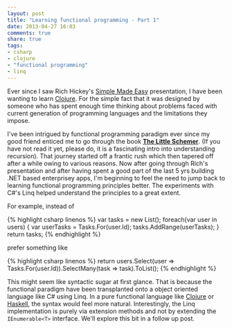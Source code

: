 ```yaml
---
layout: post
title: "Learning functional programming - Part 1"
date: 2013-04-27 16:03
comments: true
share: true
tags:
- csharp
- clojure
- "functional programming"
- linq
---
```

Ever since I saw Rich Hickey's [Simple Made Easy](http://www.infoq.com/presentations/Simple-Made-Easy) presentation, I have been wanting to learn [Clojure](http://clojure.org). For the simple fact that it was designed by someone who has spent enough time thinking about problems faced with current generation of programming languages and the limitations they impose. <!--more-->

I've been intrigued by functional programming paradigm ever since my good friend enticed me to go through the book [**The Little Schemer**](http://mitpress.mit.edu/books/little-schemer). (If you have not read it yet, please do, it is a fascinating intro into understanding recursion). That journey started off a frantic rush which then tapered off after a while owing to various reasons. Now after going through Rich's presentation and after having spent a good part of the last 5 yrs building .NET based enterprisey apps, I'm beginning to feel the need to jump back to learning functional programming principles better. The experiments with C#'s Linq helped understand the principles to a great extent.

For example, instead of

{% highlight csharp linenos %}
var tasks = new List<Task>();
foreach(var user in users)
{
	var userTasks = Tasks.For(user.Id);
	tasks.AddRange(userTasks);
}
return tasks;
{% endhighlight %}

prefer something like

{% highlight csharp linenos %}
return users.Select(user => Tasks.For(user.Id)).SelectMany(task => task).ToList();
{% endhighlight %}

This might seem like syntactic sugar at first glance. That is because the functional paradigm have been transplanted onto a object oriented language like C# using Linq. In a pure functional language like [Clojure](http://clojure.org) or [Haskell](http://www.haskell.org), the syntax would feel more natural. Interestingly, the Linq implementation is purely via extension methods and not by extending the `IEnumerable<T>` interface. We'll explore this bit in a follow up post.
